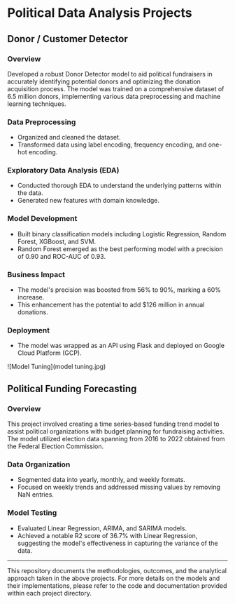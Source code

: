 # Political Data Analysis Projects

## Donor / Customer Detector

### Overview
Developed a robust Donor Detector model to aid political fundraisers in accurately identifying potential donors and optimizing the donation acquisition process. The model was trained on a comprehensive dataset of 6.5 million donors, implementing various data preprocessing and machine learning techniques.

### Data Preprocessing
- Organized and cleaned the dataset.
- Transformed data using label encoding, frequency encoding, and one-hot encoding.

### Exploratory Data Analysis (EDA)
- Conducted thorough EDA to understand the underlying patterns within the data.
- Generated new features with domain knowledge.

### Model Development
- Built binary classification models including Logistic Regression, Random Forest, XGBoost, and SVM.
- Random Forest emerged as the best performing model with a precision of 0.90 and ROC-AUC of 0.93.

### Business Impact
- The model's precision was boosted from 56% to 90%, marking a 60% increase.
- This enhancement has the potential to add $126 million in annual donations.

### Deployment
- The model was wrapped as an API using Flask and deployed on Google Cloud Platform (GCP).

![Model Tuning](model tuning.jpg)

## Political Funding Forecasting

### Overview
This project involved creating a time series-based funding trend model to assist political organizations with budget planning for fundraising activities. The model utilized election data spanning from 2016 to 2022 obtained from the Federal Election Commission.

### Data Organization
- Segmented data into yearly, monthly, and weekly formats.
- Focused on weekly trends and addressed missing values by removing NaN entries.

### Model Testing
- Evaluated Linear Regression, ARIMA, and SARIMA models.
- Achieved a notable R2 score of 36.7% with Linear Regression, suggesting the model's effectiveness in capturing the variance of the data.

---

This repository documents the methodologies, outcomes, and the analytical approach taken in the above projects. For more details on the models and their implementations, please refer to the code and documentation provided within each project directory.
